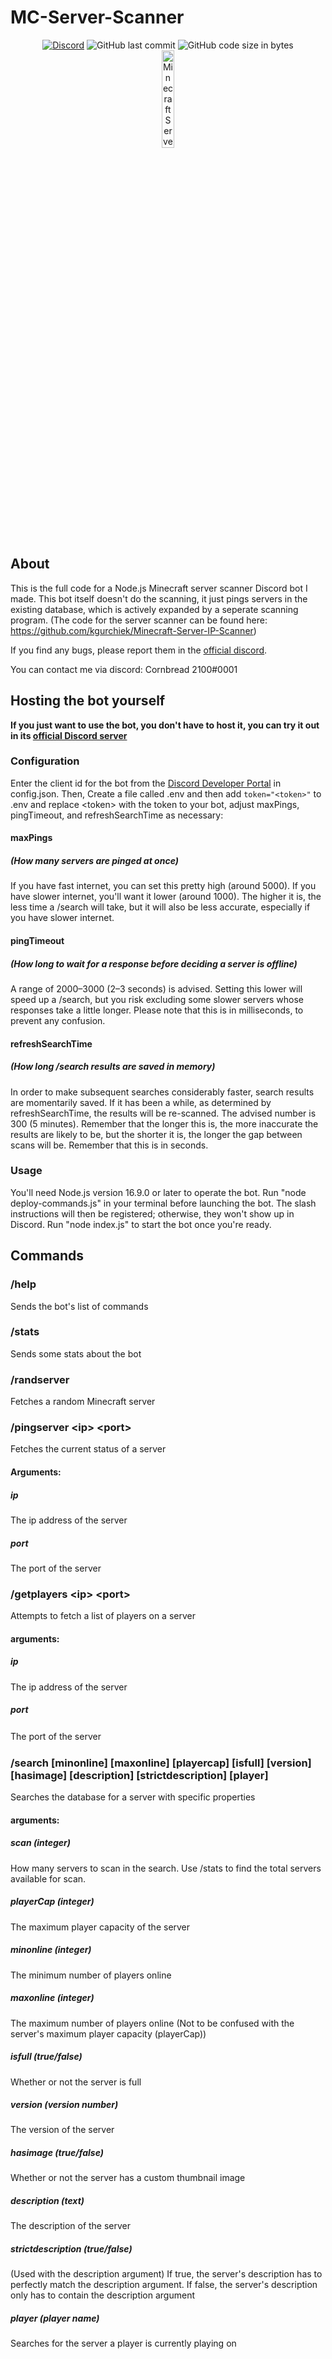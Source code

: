 # MC-Server-Scanner

<div align="center">
    <a href="https://discord.gg/Uy9m5TP5na"><img src="https://img.shields.io/discord/1005132317297221785?logo=discord" alt="Discord"/></a>
    <img src="https://img.shields.io/github/last-commit/kgurchiek/Minecraft-Server-Scanner-Discord-Bot" alt="GitHub last commit"/>
    <img src="https://img.shields.io/github/languages/code-size/kgurchiek/Minecraft-Server-Scanner-Discord-Bot" alt="GitHub code size in bytes"/>
    <br>
    <img src="https://raw.githubusercontent.com/kgurchiek/Minecraft-Server-Scanner-Discord-Bot/main/Icon.PNG" alt="Minecraft Server Scanner Icon" width="20%"/>
</div>

## About

This is the full code for a Node.js Minecraft server scanner Discord bot I made. This bot itself doesn't do the scanning, it just pings servers in the existing database, which is actively expanded by a seperate scanning program. (The code for the server scanner can be found here: https://github.com/kgurchiek/Minecraft-Server-IP-Scanner)

If you find any bugs, please report them in the [official discord](https://discord.gg/TSWcF2m67m).

You can contact me via discord: Cornbread 2100#0001

## Hosting the bot yourself
**If you just want to use the bot, you don't have to host it, you can try it out in its [official Discord server](https://discord.gg/TSWcF2m67m)** 

### Configuration
Enter the client id for the bot from the [Discord Developer Portal](https://discord.com/developers/) in config.json. Then, Create a file called .env and then add `token="<token>"` to .env and replace \<token\> with the token to your bot, adjust maxPings, pingTimeout, and refreshSearchTime as necessary:
#### maxPings
##### (How many servers are pinged at once)
If you have fast internet, you can set this pretty high (around 5000). If you have slower internet, you'll want it lower (around 1000). The higher it is, the less time a /search will take, but it will also be less accurate, especially if you have slower internet.

#### pingTimeout
##### (How long to wait for a response before deciding a server is offline)
A range of 2000–3000 (2–3 seconds) is advised. Setting this lower will speed up a /search, but you risk excluding some slower servers whose responses take a little longer. Please note that this is in milliseconds, to prevent any confusion.

#### refreshSearchTime
##### (How long /search results are saved in memory)
In order to make subsequent searches considerably faster, search results are momentarily saved. If it has been a while, as determined by refreshSearchTime, the results will be re-scanned. The advised number is 300 (5 minutes). Remember that the longer this is, the more inaccurate the results are likely to be, but the shorter it is, the longer the gap between scans will be. Remember that this is in seconds.

### Usage
You'll need Node.js version 16.9.0 or later to operate the bot. Run "node deploy-commands.js" in your terminal before launching the bot. The slash instructions will then be registered; otherwise, they won't show up in Discord. Run "node index.js" to start the bot once you're ready.

## Commands

### /help
Sends the bot's list of commands

### /stats
Sends some stats about the bot

### /randserver
Fetches a random Minecraft server

### /pingserver \<ip\> \<port\>
Fetches the current status of a server

#### Arguments:
##### ip
The ip address of the server
    
##### port
The port of the server

### /getplayers \<ip\> \<port\>
Attempts to fetch a list of players on a server

#### arguments:
##### ip
The ip address of the server
    
##### port
The port of the server
ㅤ
### /search <scan> [minonline] [maxonline] [playercap] [isfull] [version] [hasimage] [description] [strictdescription] [player]
Searches the database for a server with specific properties

#### arguments:
##### scan (integer)
How many servers to scan in the search. Use /stats to find the total servers available for scan.

##### playerCap (integer)
The maximum player capacity of the server

##### minonline (integer)
The minimum number of players online

##### maxonline (integer)
The maximum number of players online (Not to be confused with the server's maximum player capacity (playerCap))

##### isfull (true/false)
Whether or not the server is full

##### version (version number)
The version of the server

##### hasimage (true/false)
Whether or not the server has a custom thumbnail image

##### description (text)
The description of the server

##### strictdescription (true/false)
(Used with the description argument) If true, the server's description has to perfectly match the description argument. If false, the server's description only has to contain the description argument

##### player (player name)
Searches for the server a player is currently playing on
